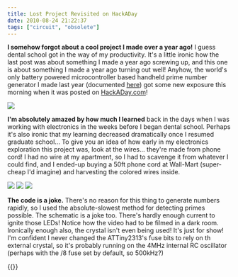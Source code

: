 ```yaml
---
title: Lost Project Revisited on HackADay
date: 2010-08-24 21:22:37
tags: ["circuit", "obsolete"]
---
```




__I somehow forgot about a cool project I made over a year ago!__ I guess dental school got in the way of my productivity. It's a little ironic how the last post was about something I made a year ago screwing up, and this one is about something I made a year ago turning out well!  Anyhow, the world's only battery powered microcontroller based handheld prime number generator I made last year (documented [here](https://swharden.com/blog/2009-06-04-prime-prototype-construction/)) got some new exposure this morning when it was posted on [HackADay.com](http://www.HackADay.com)! 

<div class="text-center img-border">

![](https://swharden.com/static/2010/08/24/hackaday_swharden_primes.jpg)

</div>

__I'm absolutely amazed by how much I learned__ back in the days when I was working with electronics in the weeks before I began dental school.  Perhaps it's also ironic that my learning decreased dramatically once I resumed graduate school... To give you an idea of how early in my electronics exploration this project was, look at the wires... they're made from phone cord! I had no wire at my apartment, so I had to scavenge it from whatever I could find, and I ended-up buying a 50ft phone cord at Wall-Mart (super-cheap I'd imagine) and harvesting the colored wires inside.

<div class="text-center img-border">

![](https://swharden.com/static/2010/08/24/img_2098.jpg)
![](https://swharden.com/static/2010/08/24/img_2119.jpg)
![](https://swharden.com/static/2010/08/24/img_2137.jpg)

</div>

__The code is a joke.__ There's no reason for this thing to generate numbers rapidly, so I used the absolute-slowest method for detecting primes possible. The schematic is a joke too.  There's hardly enough current to ignite those LEDs! Notice how the video had to be filmed in a dark room.  Ironically enough also, the crystal isn't even being used! It's just for show! I'm confident I never changed the ATTiny2313's fuse bits to rely on th external crystal, so it's probably running on the 4MHz internal RC oscillator (perhaps with the /8 fuse set by default, so 500kHz?)

{{<youtube k4Req0I7lbY>}}
